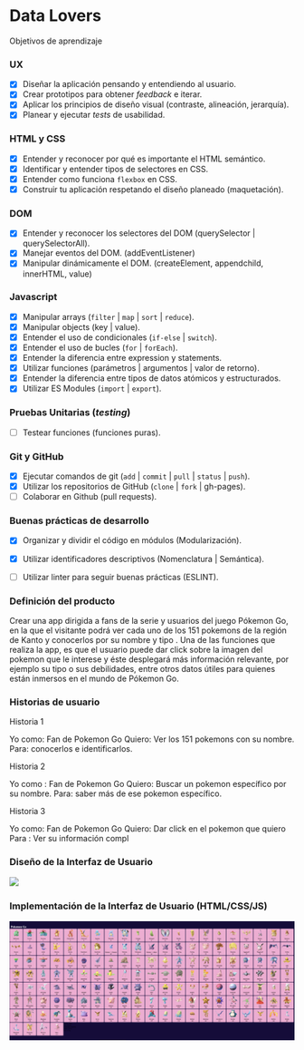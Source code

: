 # Data Lovers



 Objetivos de aprendizaje



### UX

- [x] Diseñar la aplicación pensando y entendiendo al usuario.
- [x] Crear prototipos para obtener _feedback_ e iterar.
- [x] Aplicar los principios de diseño visual (contraste, alineación, jerarquía).
- [x] Planear y ejecutar _tests_ de usabilidad.

### HTML y CSS

- [x] Entender y reconocer por qué es importante el HTML semántico.
- [x] Identificar y entender tipos de selectores en CSS.
- [x] Entender como funciona `flexbox` en CSS.
- [x] Construir tu aplicación respetando el diseño planeado (maquetación).

### DOM

- [x] Entender y reconocer los selectores del DOM (querySelector | querySelectorAll).
- [x] Manejar eventos del DOM. (addEventListener)
- [x] Manipular dinámicamente el DOM. (createElement, appendchild, innerHTML, value)

### Javascript

- [x] Manipular arrays (`filter` | `map` | `sort` | `reduce`).
- [x] Manipular objects (key | value).
- [x] Entender el uso de condicionales (`if-else` | `switch`).
- [x] Entender el uso de bucles (`for` | `forEach`).
- [x] Entender la diferencia entre expression y statements.
- [x] Utilizar funciones (parámetros | argumentos | valor de retorno).
- [x] Entender la diferencia entre tipos de datos atómicos y estructurados.
- [x] Utilizar ES Modules (`import` | `export`).

### Pruebas Unitarias (_testing_)
- [ ] Testear funciones (funciones puras).

### Git y GitHub
- [x] Ejecutar comandos de git (`add` | `commit` | `pull` | `status` | `push`).
- [x] Utilizar los repositorios de GitHub (`clone` | `fork` | gh-pages).
- [ ] Colaborar en Github (pull requests).

### Buenas prácticas de desarrollo
- [x] Organizar y dividir el código en módulos (Modularización).
- [x] Utilizar identificadores descriptivos (Nomenclatura | Semántica).
- [ ] Utilizar linter para seguir buenas prácticas (ESLINT).


### Definición del producto

Crear una app dirigida a fans de la serie y usuarios del juego Pókemon Go, en la que el visitante podrá ver cada uno de los 151 pokemons de la región de Kanto y conocerlos por su nombre y tipo .
Una de las funciones que realiza la app, es que el usuario puede dar click sobre la imagen del  pokemon que le interese y éste desplegará  más información relevante, por ejemplo su tipo o sus debilidades, entre otros datos útiles para quienes están inmersos en el mundo de Pókemon Go.

### Historias de usuario

Historia 1

Yo como: Fan de Pokemon Go
Quiero: Ver los 151 pokemons con su nombre.
Para: conocerlos e identificarlos.

Historia 2

Yo como : Fan de Pokemon Go
Quiero: Buscar un pokemon específico por su nombre.
Para: saber más de ese pokemon específico.

Historia 3

Yo como: Fan de Pokemon Go
Quiero: Dar click en el pokemon que quiero
Para : Ver su información compl

### Diseño de la Interfaz de Usuario

<img src= "Captura de Pantalla 2020-03-17 a la(s) 19.23.31.png">


### Implementación de la Interfaz de Usuario (HTML/CSS/JS)
<img src= "images/Captura de Pantalla 2020-03-17 a la(s) 19.18.04.png">
